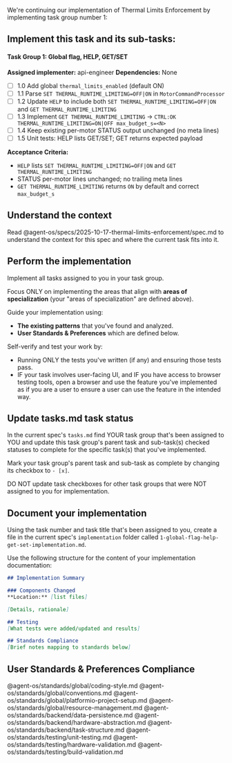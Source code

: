 We're continuing our implementation of Thermal Limits Enforcement by implementing task group number 1:

## Implement this task and its sub-tasks:

#### Task Group 1: Global flag, HELP, GET/SET
**Assigned implementer:** api-engineer
**Dependencies:** None

- [ ] 1.0 Add global `thermal_limits_enabled` (default ON)
- [ ] 1.1 Parse `SET THERMAL_RUNTIME_LIMITING=OFF|ON` in `MotorCommandProcessor`
- [ ] 1.2 Update `HELP` to include both `SET THERMAL_RUNTIME_LIMITING=OFF|ON` and `GET THERMAL_RUNTIME_LIMITING`
- [ ] 1.3 Implement `GET THERMAL_RUNTIME_LIMITING` → `CTRL:OK THERMAL_RUNTIME_LIMITING=ON|OFF max_budget_s=<N>`
- [ ] 1.4 Keep existing per-motor STATUS output unchanged (no meta lines)
- [ ] 1.5 Unit tests: HELP lists GET/SET; GET returns expected payload

**Acceptance Criteria:**
- `HELP` lists `SET THERMAL_RUNTIME_LIMITING=OFF|ON` and `GET THERMAL_RUNTIME_LIMITING`
- STATUS per-motor lines unchanged; no trailing meta lines
- `GET THERMAL_RUNTIME_LIMITING` returns `ON` by default and correct `max_budget_s`

## Understand the context

Read @agent-os/specs/2025-10-17-thermal-limits-enforcement/spec.md to understand the context for this spec and where the current task fits into it.

## Perform the implementation

Implement all tasks assigned to you in your task group.

Focus ONLY on implementing the areas that align with **areas of specialization** (your "areas of specialization" are defined above).

Guide your implementation using:
- **The existing patterns** that you've found and analyzed.
- **User Standards & Preferences** which are defined below.

Self-verify and test your work by:
- Running ONLY the tests you've written (if any) and ensuring those tests pass.
- IF your task involves user-facing UI, and IF you have access to browser testing tools, open a browser and use the feature you've implemented as if you are a user to ensure a user can use the feature in the intended way.


## Update tasks.md task status

In the current spec's `tasks.md` find YOUR task group that's been assigned to YOU and update this task group's parent task and sub-task(s) checked statuses to complete for the specific task(s) that you've implemented.

Mark your task group's parent task and sub-task as complete by changing its checkbox to `- [x]`.

DO NOT update task checkboxes for other task groups that were NOT assigned to you for implementation.


## Document your implementation

Using the task number and task title that's been assigned to you, create a file in the current spec's `implementation` folder called `1-global-flag-help-get-set-implementation.md`.

Use the following structure for the content of your implementation documentation:

```markdown
## Implementation Summary

### Components Changed
**Location:** [list files]

[Details, rationale]

## Testing
[What tests were added/updated and results]

## Standards Compliance
[Brief notes mapping to standards below]
```

## User Standards & Preferences Compliance

@agent-os/standards/global/coding-style.md
@agent-os/standards/global/conventions.md
@agent-os/standards/global/platformio-project-setup.md
@agent-os/standards/global/resource-management.md
@agent-os/standards/backend/data-persistence.md
@agent-os/standards/backend/hardware-abstraction.md
@agent-os/standards/backend/task-structure.md
@agent-os/standards/testing/unit-testing.md
@agent-os/standards/testing/hardware-validation.md
@agent-os/standards/testing/build-validation.md

